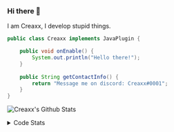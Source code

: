 ### Hi there 👋

I am Creaxx, I develop stupid things. 

```java
public class Creaxx implements JavaPlugin {

    public void onEnable() {
        System.out.println("Hello there!");
    }
    
    public String getContactInfo() {
        return "Message me on discord: Creaxx#0001";
    }
}
```

![Creaxx's Github Stats](https://github-readme-stats.vercel.app/api?username=CreaxxOG&show_icons=true&theme=dark&count_private=true)

<details>
  <summary>Code Stats</summary>

<!--START_SECTION:waka-->
![Lines of code](https://img.shields.io/badge/From%20Hello%20World%20I%27ve%20Written-28425%20lines%20of%20code-blue)

**🐱 My GitHub Data** 

> 🏆 209 Contributions in the Year 2021
 > 
> 📦 372.4 kB Used in GitHub's Storage 
 > 
> 🚫 Not Opted to Hire
 > 
> 📜 1 Public Repository 
 > 
> 🔑 4 Private Repositories  
 > 
**I'm an Early 🐤** 

```text
🌞 Morning    24 commits     ███░░░░░░░░░░░░░░░░░░░░░░   14.04% 
🌆 Daytime    65 commits     █████████░░░░░░░░░░░░░░░░   38.01% 
🌃 Evening    77 commits     ███████████░░░░░░░░░░░░░░   45.03% 
🌙 Night      5 commits      ░░░░░░░░░░░░░░░░░░░░░░░░░   2.92%

```
📅 **I'm Most Productive on Saturday** 

```text
Monday       27 commits     ████░░░░░░░░░░░░░░░░░░░░░   15.79% 
Tuesday      17 commits     ██░░░░░░░░░░░░░░░░░░░░░░░   9.94% 
Wednesday    20 commits     ███░░░░░░░░░░░░░░░░░░░░░░   11.7% 
Thursday     14 commits     ██░░░░░░░░░░░░░░░░░░░░░░░   8.19% 
Friday       26 commits     ███░░░░░░░░░░░░░░░░░░░░░░   15.2% 
Saturday     37 commits     █████░░░░░░░░░░░░░░░░░░░░   21.64% 
Sunday       30 commits     ████░░░░░░░░░░░░░░░░░░░░░   17.54%

```


📊 **This Week I Spent My Time On** 

```text
💬 Programming Languages: 
Java                     5 hrs 15 mins       ███████████████████████░░   94.17% 
YAML                     15 mins             █░░░░░░░░░░░░░░░░░░░░░░░░   4.7% 
XML                      3 mins              ░░░░░░░░░░░░░░░░░░░░░░░░░   1.11% 
Kotlin                   0 secs              ░░░░░░░░░░░░░░░░░░░░░░░░░   0.02% 
Other                    0 secs              ░░░░░░░░░░░░░░░░░░░░░░░░░   0.0%

🔥 Editors: 
IntelliJ                 5 hrs 35 mins       █████████████████████████   100.0%

```

**I Mostly Code in Java** 

```text
Java                     5 repos             ████████████████████░░░░░   83.33% 
EJS                      1 repo              ████░░░░░░░░░░░░░░░░░░░░░   16.67%

```



 Last Updated on 26/10/2021
<!--END_SECTION:waka-->
</details>
